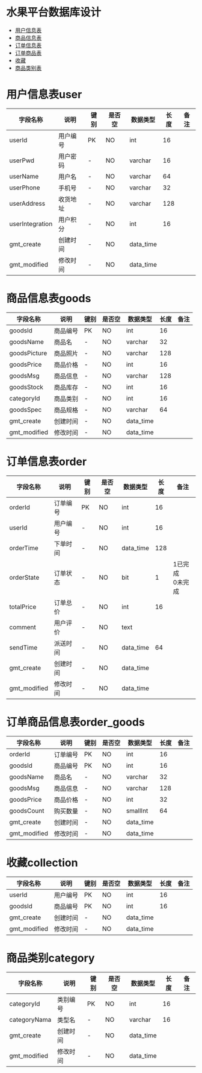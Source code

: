 # 水果平台数据库设计

 * [用户信息表](#1) 
 * [商品信息表](#2) 
 * [订单信息表](#3) 
 * [订单商品表](#4) 
 * [收藏](#5) 
 * [商品类别表](#6) 


<h1 id="1">用户信息表user</h1>

|字段名称      |说明       |键别|是否空|数据类型|长度|备注|
--------------|------------|---|------|--------|---|---
|userId       |用户编号    |PK |NO	 |int     |16 ||
|userPwd      |用户密码    | - |NO    |varchar |16 ||
|userName     |用户名      | - |NO    |varchar |64 ||
|userPhone    |手机号      | - |NO    |varchar |32||
|userAddress  |收货地址    | - |NO    |varchar |128||
|userIntegration|用户积分  |-  |NO    |int     |16 |    |
|gmt_create   |创建时间    |-  |NO    |data_time|  ||
|gmt_modified |修改时间    |-  |NO    |data_time|   ||


<h1 id="2">商品信息表goods</h1>

|字段名称	  |说明 	  |键别	|是否空  |数据类型|长度|备注|
|-------------|---------|-----|-------|-------|----|------
|goodsId	  |商品编号  |PK	|NO	    |int	|16  |      |
|goodsName	  |商品名	|-	|NO		|varchar|32  |      |
|goodsPicture |商品照片	|-   |NO	    |varchar|128 |      |
|goodsPrice	  |商品价格  |-   |NO		|int    |16  |      |
|goodsMsg	  |商品信息	|-   |NO	    |varchar|128 |      |
|goodsStock	  |商品库存	|-   |NO   	|int    |16  |      | 
|categoryId   |商品类别  |-   |NO	    |int    |16  |      |
|goodsSpec	  |商品规格	|-   |NO	    |varchar|64  |      |
|gmt_create	  |创建时间	|-   |NO    	|data_time|  |      |
|gmt_modified |修改时间	|-   |NO     |data_time|  |      |



<h1 id="3">订单信息表order</h1>

|字段名称	  |说明 	  |键别	|是否空  |数据类型|长度|备注|
|--------------|---------|-----|-------|-------|----|------
|orderId	  |订单编号  |PK	|NO	    |int	  |16  |      |
|userId	      |用户编号	|-	|NO		|int      |16  |      |
|orderTime    |下单时间	|-   |NO	    |data_time|128 |      |
|orderState	  |订单状态  |-   |NO		|bit      |1   | 1已完成<br> 0未完成|
|totalPrice	  |订单总价	|-   |NO	    |int      |16  |      |
|comment	  |用户评价	|-   |NO   	|text|    |    | 
|sendTime     |派送时间  |-   |NO	    |data_time|64  |      |
|gmt_create	  |创建时间	| -  |NO    	|data_time|    |      |
|gmt_modified |修改时间	|-   |NO     |data_time|    |      |


<h1 id="4">订单商品信息表order_goods</h1>

|字段名称	  |说明 	  |键别	|是否空  |数据类型|长度|备注|
|-------------|---------|-----|-------|-------|----|------
|orderId	  |订单编号  |PK	|NO	    |int	|16  |      |
|goodsId	  |商品编号  |PK	|NO	    |int	|16  |      |
|goodsName	  |商品名	|-	|NO		|varchar|32  |      |
|goodsMsg	  |商品信息	|-   |NO	    |varchar|128  |     |
|goodsPrice	  |商品价格  |-   |NO		|int|32  |    |
|goodsCount  |购买数量  |-   |NO	    |smallInt|64  |      |
|gmt_create	  |创建时间	|-   |NO    	|data_time|  |      |
|gmt_modified |修改时间	|-   |NO     |data_time|  |      |



<h1 id="5">收藏collection</h1>

|字段名称	  |说明 	  |键别	|是否空  |数据类型|长度|备注|
|-------------|---------|-----|-------|-------|----|------
|userId	  |用户编号  |PK	|NO	    |int	|16  |      |
|goodsId	  |商品编号  |PK	|NO	    |int	|16  |      |
|gmt_create	  |创建时间	|-   |NO    	|data_time|  |      |
|gmt_modified |修改时间	|-   |NO     |data_time|  |      |




<h1 id="6">商品类别category</h1>

|字段名称	  |说明 	    |键别   	|是否空  |数据类型  |长度|备注|
|-------------|----------|--------|-------|---------|----|------
|categoryId	  |类别编号  |PK 	 |NO	    |int	|16  |      |
|categoryNama |类型名    |-     	|NO	        |varchar	|16  |      |
|gmt_create	  |创建时间	 |-       |NO    	|data_time|  |      |
|gmt_modified |修改时间	 |-       |NO        |data_time|  |      |


